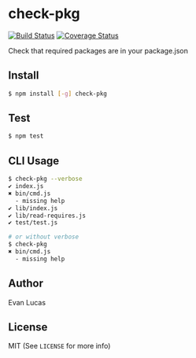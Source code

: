 # check-pkg

[![Build Status](https://travis-ci.org/evanlucas/check-pkg.svg)](https://travis-ci.org/evanlucas/check-pkg)
[![Coverage Status](https://coveralls.io/repos/evanlucas/check-pkg/badge.svg?branch=master&service=github)](https://coveralls.io/github/evanlucas/check-pkg?branch=master)

Check that required packages are in your package.json

## Install

```bash
$ npm install [-g] check-pkg
```

## Test

```bash
$ npm test
```

## CLI Usage

```bash
$ check-pkg --verbose
✔ index.js
✖ bin/cmd.js
  - missing help
✔ lib/index.js
✔ lib/read-requires.js
✔ test/test.js

# or without verbose
$ check-pkg
✖ bin/cmd.js
  - missing help
```

## Author

Evan Lucas

## License

MIT (See `LICENSE` for more info)
